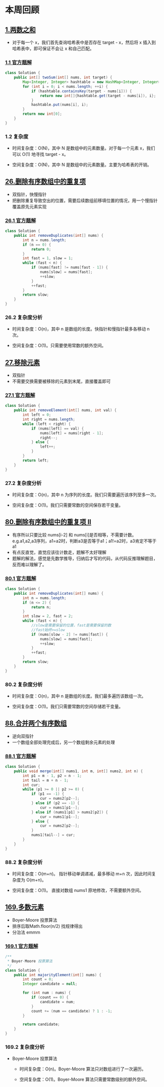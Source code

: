 # 本周回顾


## [1.两数之和](../../Problems/Week1/1.两数之和.md)
- 对于每一个 x，我们首先查询哈希表中是否存在 target - x，然后将 x 插入到哈希表中，即可保证不会让 x 和自己匹配。  

### [1.1 官方题解](https://leetcode.cn/problems/two-sum/solutions/434597/liang-shu-zhi-he-by-leetcode-solution/)

```java
class Solution {
    public int[] twoSum(int[] nums, int target) {
        Map<Integer, Integer> hashtable = new HashMap<Integer, Integer>();
        for (int i = 0; i < nums.length; ++i) {
            if (hashtable.containsKey(target - nums[i])) {
                return new int[]{hashtable.get(target - nums[i]), i};
            }
            hashtable.put(nums[i], i);
        }
        return new int[0];
    }
}
```
### 1.2 复杂度
- 时间复杂度：O(N)，其中 N 是数组中的元素数量。对于每一个元素 x，我们可以 O(1) 地寻找 target - x。

- 空间复杂度：O(N)，其中 N 是数组中的元素数量。主要为哈希表的开销。

## [26.删除有序数组中的重复项](../../Problems/Week1/26.删除有序数组中的重复项.md)
- 双指针，快慢指针
- 把删除重复导致空出的位置，需要后续数组前移填位置的情况，用一个慢指针覆盖原先元素实现

### [26.1 官方题解](https://leetcode.cn/problems/remove-duplicates-from-sorted-array/solutions/728105/shan-chu-pai-xu-shu-zu-zhong-de-zhong-fu-tudo/?envType=study-plan-v2&envId=top-interview-150)

```java
class Solution {
    public int removeDuplicates(int[] nums) {
        int n = nums.length;
        if (n == 0) {
            return 0;
        }
        int fast = 1, slow = 1;
        while (fast < n) {
            if (nums[fast] != nums[fast - 1]) {
                nums[slow] = nums[fast];
                ++slow;
            }
            ++fast;
        }
        return slow;
    }
}
```
### 26.2 复杂度分析

- 时间复杂度：O(n)，其中 n 是数组的长度。快指针和慢指针最多各移动 n 次。

- 空间复杂度：O(1)。只需要使用常数的额外空间。

## [27.移除元素](../../Problems/Week1/27.移除元素.md)
- 双指针
- 不需要交换需要被移除的元素到末尾，直接覆盖即可  
### [27.1 官方题解](https://leetcode.cn/problems/remove-element/solutions/730203/yi-chu-yuan-su-by-leetcode-solution-svxi/?envType=study-plan-v2&envId=top-interview-150)

```java
class Solution {
    public int removeElement(int[] nums, int val) {
        int left = 0;
        int right = nums.length;
        while (left < right) {
            if (nums[left] == val) {
                nums[left] = nums[right - 1];
                right--;
            } else {
                left++;
            }
        }
        return left;
    }
}
```
### 27.2 复杂度分析

- 时间复杂度：O(n)，其中 n 为序列的长度。我们只需要遍历该序列至多一次。

- 空间复杂度：O(1)。我们只需要常数的空间保存若干变量。


## [80.删除有序数组中的重复项 II](../../Problems/Week1/80.删除有序数组中的重复项II.md)

- 有序所以只要比较 nums[i-2] 和 nums[i]是否相等，不需要计数。e.g.a1,a2,a3序列，a1=a2时，判断a3是否等于a1；a1!=a2时，a3肯定不等于a1
- 有点反直觉，直觉应该往计数走，题解不太好理解
- 题解的解法，感觉是先数学推导，归纳后才写的代码，从代码反推理解题目，反而难以理解了。
### [80.1 官方题解](https://leetcode.cn/problems/remove-duplicates-from-sorted-array-ii/solutions/702644/shan-chu-pai-xu-shu-zu-zhong-de-zhong-fu-yec2/?envType=study-plan-v2&envId=top-interview-150)
```java
class Solution {
    public int removeDuplicates(int[] nums) {
        int n = nums.length;
        if (n <= 2) {
            return n;
        }
        int slow = 2, fast = 2;
        while (fast < n) {
            //slow是需要保留的位置，fast是需要保留的数
            //fast始终>=slow 
            if (nums[slow - 2] != nums[fast]) {
                nums[slow] = nums[fast];
                ++slow;
            }
            ++fast;
        }
        return slow;
    }
}
```
### 80.2 复杂度分析
- 时间复杂度：O(n)，其中 n 是数组的长度。我们最多遍历该数组一次。

- 空间复杂度：O(1)。我们只需要常数的空间存储若干变量。

## [88.合并两个有序数组](../../Problems/Week1/88.合并两个有序数组.md)
- 逆向双指针
- 一个数组全部处理完成后，另一个数组剩余元素的处理
### [88.1 官方题解](https://leetcode.cn/problems/merge-sorted-array/solutions/666608/he-bing-liang-ge-you-xu-shu-zu-by-leetco-rrb0/?envType=study-plan-v2&envId=top-interview-150)

```java
class Solution {
    public void merge(int[] nums1, int m, int[] nums2, int n) {
        int p1 = m - 1, p2 = n - 1;
        int tail = m + n - 1;
        int cur;
        while (p1 >= 0 || p2 >= 0) {
            if (p1 == -1) {
                cur = nums2[p2--];
            } else if (p2 == -1) {
                cur = nums1[p1--];
            } else if (nums1[p1] > nums2[p2]) {
                cur = nums1[p1--];
            } else {
                cur = nums2[p2--];
            }
            nums1[tail--] = cur;
        }
    }
}
```
### 88.2 复杂度分析

- 时间复杂度：O(m+n)。 指针移动单调递减，最多移动 m+n 次，因此时间复杂度为 O(m+n)。

- 空间复杂度：O(1)。 直接对数组 nums1 原地修改，不需要额外空间。

## [169.多数元素](../../Problems/Week1/169.多数元素.md)
- Boyer-Moore 投票算法
- 排序后取Math.floor(n/2) 找规律得出
- 分治法 emmm
### [169.1 官方题解](https://leetcode.cn/problems/majority-element/solutions/146074/duo-shu-yuan-su-by-leetcode-solution/?envType=study-plan-v2&envId=top-interview-150)
```java
/**
 * Boyer-Moore 投票算法 
 */
class Solution {
    public int majorityElement(int[] nums) {
        int count = 0;
        Integer candidate = null;

        for (int num : nums) {
            if (count == 0) {
                candidate = num;
            }
            count += (num == candidate) ? 1 : -1;
        }

        return candidate;
    }
}

```
### 169.2 复杂度分析
- Boyer-Moore 投票算法  
  - 时间复杂度：O(n)。Boyer-Moore 算法只对数组进行了一次遍历。

  -  空间复杂度：O(1)。Boyer-Moore 算法只需要常数级别的额外空间。




